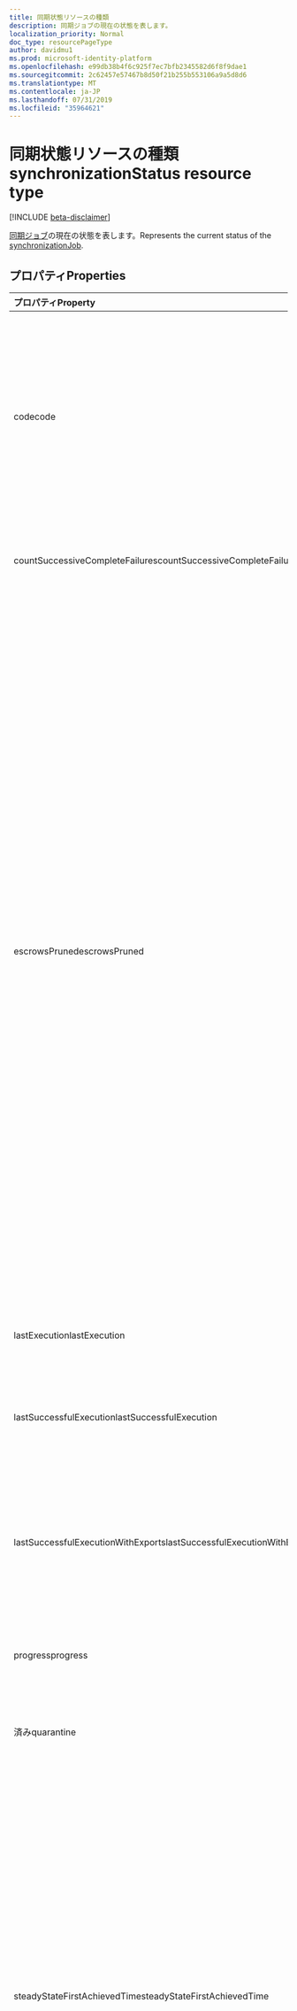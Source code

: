 ```yaml
---
title: 同期状態リソースの種類
description: 同期ジョブの現在の状態を表します。
localization_priority: Normal
doc_type: resourcePageType
author: davidmu1
ms.prod: microsoft-identity-platform
ms.openlocfilehash: e99db38b4f6c925f7ec7bfb2345582d6f8f9dae1
ms.sourcegitcommit: 2c62457e57467b8d50f21b255b553106a9a5d8d6
ms.translationtype: MT
ms.contentlocale: ja-JP
ms.lasthandoff: 07/31/2019
ms.locfileid: "35964621"
---
```

# <a name="synchronizationstatus-resource-type"></a><span data-ttu-id="ae720-103">同期状態リソースの種類</span><span class="sxs-lookup"><span data-stu-id="ae720-103">synchronizationStatus resource type</span></span>

[!INCLUDE [beta-disclaimer](../../includes/beta-disclaimer.md)]

<span data-ttu-id="ae720-104">[同期ジョブ](synchronization-synchronizationjob.md)の現在の状態を表します。</span><span class="sxs-lookup"><span data-stu-id="ae720-104">Represents the current status of the [synchronizationJob](synchronization-synchronizationjob.md).</span></span>

## <a name="properties"></a><span data-ttu-id="ae720-105">プロパティ</span><span class="sxs-lookup"><span data-stu-id="ae720-105">Properties</span></span>

| <span data-ttu-id="ae720-106">プロパティ</span><span class="sxs-lookup"><span data-stu-id="ae720-106">Property</span></span>                              | <span data-ttu-id="ae720-107">型</span><span class="sxs-lookup"><span data-stu-id="ae720-107">Type</span></span>      | <span data-ttu-id="ae720-108">説明</span><span class="sxs-lookup"><span data-stu-id="ae720-108">Description</span></span>    |
|:--------------------------------------|:----------|:---------------|
|<span data-ttu-id="ae720-109">code</span><span class="sxs-lookup"><span data-stu-id="ae720-109">code</span></span>|<span data-ttu-id="ae720-110">String</span><span class="sxs-lookup"><span data-stu-id="ae720-110">String</span></span>|<span data-ttu-id="ae720-111">同期ジョブの高レベルの状態コード。</span><span class="sxs-lookup"><span data-stu-id="ae720-111">High-level status code of the synchronization job.</span></span> <span data-ttu-id="ae720-112">可能な値は、`NotConfigured`、`NotRun`、`Active`、`Paused`、`Quarantine` です。</span><span class="sxs-lookup"><span data-stu-id="ae720-112">Possible values are: `NotConfigured`, `NotRun`, `Active`, `Paused`, `Quarantine`.</span></span>|
|<span data-ttu-id="ae720-113">countSuccessiveCompleteFailures</span><span class="sxs-lookup"><span data-stu-id="ae720-113">countSuccessiveCompleteFailures</span></span>|<span data-ttu-id="ae720-114">Int64</span><span class="sxs-lookup"><span data-stu-id="ae720-114">Int64</span></span>|<span data-ttu-id="ae720-115">このジョブが失敗した連続した時間数。</span><span class="sxs-lookup"><span data-stu-id="ae720-115">Number of consecutive times this job failed.</span></span>|
|<span data-ttu-id="ae720-116">escrowsPruned</span><span class="sxs-lookup"><span data-stu-id="ae720-116">escrowsPruned</span></span>|<span data-ttu-id="ae720-117">Boolean</span><span class="sxs-lookup"><span data-stu-id="ae720-117">Boolean</span></span>|<span data-ttu-id="ae720-118">`true`最初の同期中にジョブの escrows (オブジェクトレベルのエラー) が排除された場合。</span><span class="sxs-lookup"><span data-stu-id="ae720-118">`true` if the job's escrows (object-level errors) were pruned during initial synchronization.</span></span> <span data-ttu-id="ae720-119">Escrows を排除できる初期の同期時には、通常、検疫内にジョブを配置するエラーのしきい値に達します。</span><span class="sxs-lookup"><span data-stu-id="ae720-119">Escrows can be pruned if during the initial synchronization, you reach the threshold of errors that would normally put the job in quarantine.</span></span> <span data-ttu-id="ae720-120">検疫に入る代わりに、同期プロセスによってジョブのエラーがクリアされ、初期同期が完了するまで続行されます。</span><span class="sxs-lookup"><span data-stu-id="ae720-120">Instead of going into quarantine, the synchronization process clears the job's errors and continues until the initial synchronization is completed.</span></span> <span data-ttu-id="ae720-121">初期同期が完了すると、ジョブは一時停止し、ユーザーがエラーをクリーンアップするのを待ちます。</span><span class="sxs-lookup"><span data-stu-id="ae720-121">When the initial synchronization is completed, the job will pause and wait for the customer to clean up the errors.</span></span>|
|<span data-ttu-id="ae720-122">lastExecution</span><span class="sxs-lookup"><span data-stu-id="ae720-122">lastExecution</span></span>|[<span data-ttu-id="ae720-123">同期タスクの実行</span><span class="sxs-lookup"><span data-stu-id="ae720-123">synchronizationTaskExecution</span></span>](synchronization-synchronizationtaskexecution.md)|<span data-ttu-id="ae720-124">ジョブの前回の実行の詳細。</span><span class="sxs-lookup"><span data-stu-id="ae720-124">Details of the last execution of the job.</span></span>|
|<span data-ttu-id="ae720-125">lastSuccessfulExecution</span><span class="sxs-lookup"><span data-stu-id="ae720-125">lastSuccessfulExecution</span></span>|[<span data-ttu-id="ae720-126">同期タスクの実行</span><span class="sxs-lookup"><span data-stu-id="ae720-126">synchronizationTaskExecution</span></span>](synchronization-synchronizationtaskexecution.md)|<span data-ttu-id="ae720-127">このジョブの前回の実行の詳細。エラーはありませんでした。</span><span class="sxs-lookup"><span data-stu-id="ae720-127">Details of the last execution of this job, which didn't have any errors.</span></span>|
|<span data-ttu-id="ae720-128">lastSuccessfulExecutionWithExports</span><span class="sxs-lookup"><span data-stu-id="ae720-128">lastSuccessfulExecutionWithExports</span></span>|[<span data-ttu-id="ae720-129">同期タスクの実行</span><span class="sxs-lookup"><span data-stu-id="ae720-129">synchronizationTaskExecution</span></span>](synchronization-synchronizationtaskexecution.md)|<span data-ttu-id="ae720-130">ターゲットディレクトリにオブジェクトをエクスポートした、ジョブの最後の実行の詳細。</span><span class="sxs-lookup"><span data-stu-id="ae720-130">Details of the last execution of the job, which exported objects into the target directory.</span></span>|
|<span data-ttu-id="ae720-131">progress</span><span class="sxs-lookup"><span data-stu-id="ae720-131">progress</span></span>|<span data-ttu-id="ae720-132">[同期の進行状況](synchronization-synchronizationprogress.md)のコレクション</span><span class="sxs-lookup"><span data-stu-id="ae720-132">[synchronizationProgress](synchronization-synchronizationprogress.md) collection</span></span>|<span data-ttu-id="ae720-133">完了までのジョブの進行状況の詳細。</span><span class="sxs-lookup"><span data-stu-id="ae720-133">Details of the progress of a job toward completion.</span></span>|
|<span data-ttu-id="ae720-134">済み</span><span class="sxs-lookup"><span data-stu-id="ae720-134">quarantine</span></span>|[<span data-ttu-id="ae720-135">同期検疫</span><span class="sxs-lookup"><span data-stu-id="ae720-135">synchronizationQuarantine</span></span>](synchronization-quarantine.md)|<span data-ttu-id="ae720-136">ジョブが検疫されている場合は、検疫の詳細。</span><span class="sxs-lookup"><span data-stu-id="ae720-136">If job is in quarantine, quarantine details.</span></span>|
|<span data-ttu-id="ae720-137">steadyStateFirstAchievedTime</span><span class="sxs-lookup"><span data-stu-id="ae720-137">steadyStateFirstAchievedTime</span></span>|<span data-ttu-id="ae720-138">DateTimeOffset</span><span class="sxs-lookup"><span data-stu-id="ae720-138">DateTimeOffset</span></span>|<span data-ttu-id="ae720-139">安定した状態 (プロセスに加えられた変更はありません) が最初に達成された時刻。</span><span class="sxs-lookup"><span data-stu-id="ae720-139">The time when steady state (no more changes to the process) was first achieved.</span></span> <span data-ttu-id="ae720-140">Timestamp 型は、ISO 8601 形式を使用して日付と時刻の情報を表します。これは常に UTC 時間です。</span><span class="sxs-lookup"><span data-stu-id="ae720-140">The Timestamp type represents date and time information using ISO 8601 format and is always in UTC time.</span></span> <span data-ttu-id="ae720-141">たとえば、2014 年 1 月 1 日午前 0 時 (UTC) は、次のようになります。`'2014-01-01T00:00:00Z'`</span><span class="sxs-lookup"><span data-stu-id="ae720-141">For example, midnight UTC on Jan 1, 2014 would look like this: `'2014-01-01T00:00:00Z'`.</span></span>|
|<span data-ttu-id="ae720-142">steadyStateLastAchievedTime</span><span class="sxs-lookup"><span data-stu-id="ae720-142">steadyStateLastAchievedTime</span></span>|<span data-ttu-id="ae720-143">DateTimeOffset</span><span class="sxs-lookup"><span data-stu-id="ae720-143">DateTimeOffset</span></span>|<span data-ttu-id="ae720-144">安定した状態 (プロセスに加えられた変更がない状態) が最後に達成された時刻。</span><span class="sxs-lookup"><span data-stu-id="ae720-144">The time when steady state (no more changes to the process) was last achieved.</span></span> <span data-ttu-id="ae720-145">Timestamp 型は、ISO 8601 形式を使用して日付と時刻の情報を表します。これは常に UTC 時間です。</span><span class="sxs-lookup"><span data-stu-id="ae720-145">The Timestamp type represents date and time information using ISO 8601 format and is always in UTC time.</span></span> <span data-ttu-id="ae720-146">たとえば、2014 年 1 月 1 日午前 0 時 (UTC) は、次のようになります。`'2014-01-01T00:00:00Z'`</span><span class="sxs-lookup"><span data-stu-id="ae720-146">For example, midnight UTC on Jan 1, 2014 would look like this: `'2014-01-01T00:00:00Z'`.</span></span>|
|<span data-ttu-id="ae720-147">synchronizedEntryCountByType</span><span class="sxs-lookup"><span data-stu-id="ae720-147">synchronizedEntryCountByType</span></span>|<span data-ttu-id="ae720-148">[Stringkeylongvaluepair](synchronization-stringkeylongvaluepair.md)コレクション</span><span class="sxs-lookup"><span data-stu-id="ae720-148">[stringKeyLongValuePair](synchronization-stringkeylongvaluepair.md) collection</span></span>|<span data-ttu-id="ae720-149">オブジェクトの種類別にリストされた、同期されたオブジェクトの数。</span><span class="sxs-lookup"><span data-stu-id="ae720-149">Count of synchronized objects, listed by object type.</span></span>|
|<span data-ttu-id="ae720-150">トラブルシューティング Url</span><span class="sxs-lookup"><span data-stu-id="ae720-150">troubleshootingUrl</span></span>|<span data-ttu-id="ae720-151">String</span><span class="sxs-lookup"><span data-stu-id="ae720-151">String</span></span>|<span data-ttu-id="ae720-152">エラーが発生した場合は、問題のトラブルシューティング手順が記載されている URL を使用します。</span><span class="sxs-lookup"><span data-stu-id="ae720-152">In the event of an error, the URL with the troubleshooting steps for the issue.</span></span>|

### <a name="synchronization-status-code-details"></a><span data-ttu-id="ae720-153">同期状態コードの詳細</span><span class="sxs-lookup"><span data-stu-id="ae720-153">Synchronization status code details</span></span>

| <span data-ttu-id="ae720-154">値</span><span class="sxs-lookup"><span data-stu-id="ae720-154">Value</span></span>                              | <span data-ttu-id="ae720-155">説明</span><span class="sxs-lookup"><span data-stu-id="ae720-155">Description</span></span>    |
|:-----------------------------------|:---------------|
|<span data-ttu-id="ae720-156">NotConfigured</span><span class="sxs-lookup"><span data-stu-id="ae720-156">NotConfigured</span></span>                       |<span data-ttu-id="ae720-157">ジョブは構成されておらず、実行されません。</span><span class="sxs-lookup"><span data-stu-id="ae720-157">Job was not configured and never run.</span></span> <span data-ttu-id="ae720-158">認証は提供されませんでした。</span><span class="sxs-lookup"><span data-stu-id="ae720-158">No authorization was provided.</span></span> |
|<span data-ttu-id="ae720-159">NotRun</span><span class="sxs-lookup"><span data-stu-id="ae720-159">NotRun</span></span>                              |<span data-ttu-id="ae720-160">ジョブが構成されている可能性がありますが、最初の実行が完了していない可能性があります。</span><span class="sxs-lookup"><span data-stu-id="ae720-160">Job was configured, and possibly started, but hasn't completed its first run.</span></span>|
|<span data-ttu-id="ae720-161">Active</span><span class="sxs-lookup"><span data-stu-id="ae720-161">Active</span></span>                              |<span data-ttu-id="ae720-162">ジョブは定期的に実行されています。</span><span class="sxs-lookup"><span data-stu-id="ae720-162">Job is running periodically.</span></span>|
|<span data-ttu-id="ae720-163">一時停止</span><span class="sxs-lookup"><span data-stu-id="ae720-163">Paused</span></span>                              |<span data-ttu-id="ae720-164">ジョブが一時停止されました (通常は管理者によって)。現在実行されていませんが、ジョブの状態は保持されます。</span><span class="sxs-lookup"><span data-stu-id="ae720-164">Job was paused (usually by an administrator) and currently is not running, but the state of the job is preserved.</span></span>|
|<span data-ttu-id="ae720-165">検疫</span><span class="sxs-lookup"><span data-stu-id="ae720-165">Quarantine</span></span>                          |<span data-ttu-id="ae720-166">ジョブは検疫中です。</span><span class="sxs-lookup"><span data-stu-id="ae720-166">Job is in quarantine.</span></span> <span data-ttu-id="ae720-167">これは、大量のエラーが発生した場合や、失効済みまたは期限が切れた資格情報などの重大なエラーが発生した場合に発生する可能性があります。</span><span class="sxs-lookup"><span data-stu-id="ae720-167">This might happen when there is a high volume of errors, or critical errors such as revoked/expired credentials.</span></span> <span data-ttu-id="ae720-168">検疫中は、同期プロセスによってジョブの実行が試行されます。</span><span class="sxs-lookup"><span data-stu-id="ae720-168">While in quarantine, the synchronization process will attempt to run the job with reduced frequency.</span></span>|

## <a name="json-representation"></a><span data-ttu-id="ae720-169">JSON 表記</span><span class="sxs-lookup"><span data-stu-id="ae720-169">JSON representation</span></span>

<span data-ttu-id="ae720-170">リソースの JSON 表記を次に示します。</span><span class="sxs-lookup"><span data-stu-id="ae720-170">The following is a JSON representation of the resource.</span></span>

<!-- {
  "blockType": "resource",
  "optionalProperties": [

  ],
  "@odata.type": "microsoft.graph.synchronizationStatus"
}-->

```json
{
  "code": "String",
  "countSuccessiveCompleteFailures": 1024,
  "escrowsPruned": true,
  "lastExecution": {"@odata.type": "microsoft.graph.synchronizationTaskExecution"},
  "lastSuccessfulExecution": {"@odata.type": "microsoft.graph.synchronizationTaskExecution"},
  "lastSuccessfulExecutionWithExports": {"@odata.type": "microsoft.graph.synchronizationTaskExecution"},
  "progress": [{"@odata.type": "microsoft.graph.synchronizationProgress"}],
  "quarantine": {"@odata.type": "microsoft.graph.synchronizationQuarantine"},
  "steadyStateFirstAchievedTime": "String (timestamp)",
  "steadyStateLastAchievedTime": "String (timestamp)",
  "synchronizedEntryCountByType": [{"@odata.type": "microsoft.graph.stringKeyLongValuePair"}],
  "troubleshootingUrl": "String"
}

```

<!-- uuid: 8fcb5dbc-d5aa-4681-8e31-b001d5168d79
2015-10-25 14:57:30 UTC -->
<!--
{
  "type": "#page.annotation",
  "description": "synchronizationStatus resource",
  "keywords": "",
  "section": "documentation",
  "tocPath": "",
  "suppressions": []
}
-->
